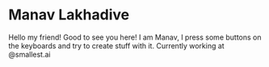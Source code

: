# Manav Lakhadive

Hello my friend! Good to see you here! I am Manav, I press some buttons on the keyboards and try to create stuff with it. Currently working at @smallest.ai 
